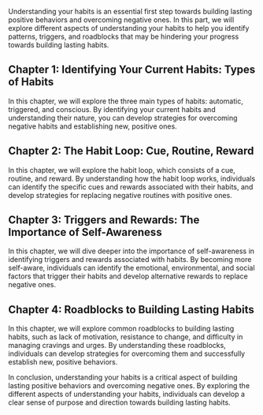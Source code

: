 
Understanding your habits is an essential first step towards building lasting positive behaviors and overcoming negative ones. In this part, we will explore different aspects of understanding your habits to help you identify patterns, triggers, and roadblocks that may be hindering your progress towards building lasting habits.

Chapter 1: Identifying Your Current Habits: Types of Habits
-----------------------------------------------------------

In this chapter, we will explore the three main types of habits: automatic, triggered, and conscious. By identifying your current habits and understanding their nature, you can develop strategies for overcoming negative habits and establishing new, positive ones.

Chapter 2: The Habit Loop: Cue, Routine, Reward
-----------------------------------------------

In this chapter, we will explore the habit loop, which consists of a cue, routine, and reward. By understanding how the habit loop works, individuals can identify the specific cues and rewards associated with their habits, and develop strategies for replacing negative routines with positive ones.

Chapter 3: Triggers and Rewards: The Importance of Self-Awareness
-----------------------------------------------------------------

In this chapter, we will dive deeper into the importance of self-awareness in identifying triggers and rewards associated with habits. By becoming more self-aware, individuals can identify the emotional, environmental, and social factors that trigger their habits and develop alternative rewards to replace negative ones.

Chapter 4: Roadblocks to Building Lasting Habits
------------------------------------------------

In this chapter, we will explore common roadblocks to building lasting habits, such as lack of motivation, resistance to change, and difficulty in managing cravings and urges. By understanding these roadblocks, individuals can develop strategies for overcoming them and successfully establish new, positive behaviors.

In conclusion, understanding your habits is a critical aspect of building lasting positive behaviors and overcoming negative ones. By exploring the different aspects of understanding your habits, individuals can develop a clear sense of purpose and direction towards building lasting habits.

